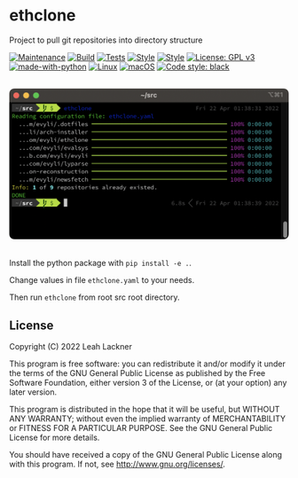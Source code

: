 # ethclone
Project to pull git repositories into directory structure

[![Maintenance](https://img.shields.io/badge/Maintained%3F-yes-green.svg)](https://GitHub.com/evyli/ethclone/graphs/commit-activity)
[![Build](https://github.com/evyli/ethclone/workflows/Build/badge.svg)](https://github.com/evyli/ethclone/actions/workflows/build.yml)
[![Tests](https://github.com/evyli/ethclone/workflows/Tests/badge.svg)](https://github.com/evyli/ethclone/actions/workflows/tests.yml)
[![Style](https://github.com/evyli/ethclone/workflows/Style/badge.svg)](https://github.com/evyli/ethclone/actions/workflows/style.yml)
[![Style](https://github.com/evyli/ethclone/workflows/Analysis/badge.svg)](https://github.com/evyli/ethclone/actions/workflows/analysis.yml)
[![License: GPL v3](https://img.shields.io/badge/License-GPLv3-blue.svg)](https://www.gnu.org/licenses/gpl-3.0)
[![made-with-python](https://img.shields.io/badge/Made%20with-Python-1f425f.svg)](https://www.python.org/)
[![Linux](https://svgshare.com/i/Zhy.svg)](https://svgshare.com/i/Zhy.svg)
[![macOS](https://svgshare.com/i/ZjP.svg)](https://svgshare.com/i/ZjP.svg)
[![Code style: black](https://img.shields.io/badge/code%20style-black-000000.svg)](https://github.com/psf/black)

<br/>
<div align="center">
    <img src="/screenshots/ethclone_iterm2.png" width="600px"</img> 
</div>
<br/>

Install the python package with `pip install -e .`.

Change values in file `ethclone.yaml` to your needs.

Then run `ethclone` from root src root directory.

## License
Copyright (C)  2022 Leah Lackner

This program is free software: you can redistribute it and/or modify
it under the terms of the GNU General Public License as published by
the Free Software Foundation, either version 3 of the License, or
(at your option) any later version.

This program is distributed in the hope that it will be useful,
but WITHOUT ANY WARRANTY; without even the implied warranty of
MERCHANTABILITY or FITNESS FOR A PARTICULAR PURPOSE.  See the
GNU General Public License for more details.

You should have received a copy of the GNU General Public License
along with this program.  If not, see <http://www.gnu.org/licenses/>.
